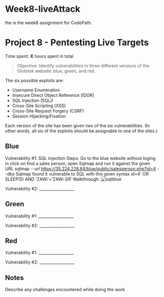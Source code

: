 # Week8-liveAttack
the is the week8 assignment for CodePath.
# Project 8 - Pentesting Live Targets

Time spent: **X** hours spent in total

> Objective: Identify vulnerabilities in three different versions of the Globitek website: blue, green, and red.

The six possible exploits are:
* Username Enumeration
* Insecure Direct Object Reference (IDOR)
* SQL Injection (SQLi)
* Cross-Site Scripting (XSS)
* Cross-Site Request Forgery (CSRF)
* Session Hijacking/Fixation

Each version of the site has been given two of the six vulnerabilities. (In other words, all six of the exploits should be assignable to one of the sites.)

## Blue

Vulnerability #1: SQL injection
Steps:
Go to the blue website without loging in click on find a sales person, open Sqlmap and run it against the given URL
sqlmap --url https://35.224.228.84/blue/public/salesperson.php?id=4 --dbs
Sqlmap found it vulnerable to SQL with this given syntax id=4' OR SLEEP(5) AND 'ZAWi'='ZAWi
GIF Walkthrough:
![sqliblue](https://user-images.githubusercontent.com/30760006/37753372-c5a18d72-2d59-11e8-80e8-74fd7e36a817.gif)



Vulnerability #2: __________________


## Green

Vulnerability #1: __________________

Vulnerability #2: __________________


## Red

Vulnerability #1: __________________

Vulnerability #2: __________________


## Notes

Describe any challenges encountered while doing the work
